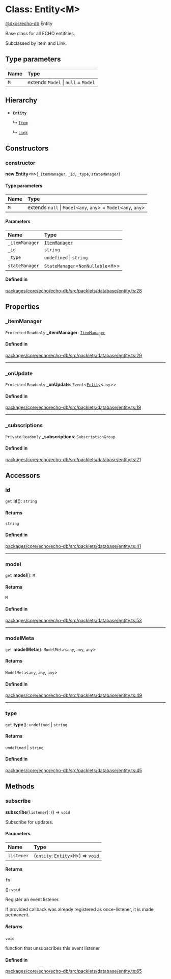 # Class: Entity<M\>

[@dxos/echo-db](../modules/dxos_echo_db.md).Entity

Base class for all ECHO entitities.

Subclassed by Item and Link.

## Type parameters

| Name | Type |
| :------ | :------ |
| `M` | extends `Model` \| ``null`` = `Model` |

## Hierarchy

- **`Entity`**

  ↳ [`Item`](dxos_echo_db.Item.md)

  ↳ [`Link`](dxos_echo_db.Link.md)

## Constructors

### constructor

**new Entity**<`M`\>(`_itemManager`, `_id`, `_type`, `stateManager`)

#### Type parameters

| Name | Type |
| :------ | :------ |
| `M` | extends ``null`` \| `Model`<`any`, `any`\> = `Model`<`any`, `any`\> |

#### Parameters

| Name | Type |
| :------ | :------ |
| `_itemManager` | [`ItemManager`](dxos_echo_db.ItemManager.md) |
| `_id` | `string` |
| `_type` | `undefined` \| `string` |
| `stateManager` | `StateManager`<`NonNullable`<`M`\>\> |

#### Defined in

[packages/core/echo/echo-db/src/packlets/database/entity.ts:28](https://github.com/dxos/dxos/blob/main/packages/core/echo/echo-db/src/packlets/database/entity.ts#L28)

## Properties

### \_itemManager

 `Protected` `Readonly` **\_itemManager**: [`ItemManager`](dxos_echo_db.ItemManager.md)

#### Defined in

[packages/core/echo/echo-db/src/packlets/database/entity.ts:29](https://github.com/dxos/dxos/blob/main/packages/core/echo/echo-db/src/packlets/database/entity.ts#L29)

___

### \_onUpdate

 `Protected` `Readonly` **\_onUpdate**: `Event`<[`Entity`](dxos_echo_db.Entity.md)<`any`\>\>

#### Defined in

[packages/core/echo/echo-db/src/packlets/database/entity.ts:19](https://github.com/dxos/dxos/blob/main/packages/core/echo/echo-db/src/packlets/database/entity.ts#L19)

___

### \_subscriptions

 `Private` `Readonly` **\_subscriptions**: `SubscriptionGroup`

#### Defined in

[packages/core/echo/echo-db/src/packlets/database/entity.ts:21](https://github.com/dxos/dxos/blob/main/packages/core/echo/echo-db/src/packlets/database/entity.ts#L21)

## Accessors

### id

`get` **id**(): `string`

#### Returns

`string`

#### Defined in

[packages/core/echo/echo-db/src/packlets/database/entity.ts:41](https://github.com/dxos/dxos/blob/main/packages/core/echo/echo-db/src/packlets/database/entity.ts#L41)

___

### model

`get` **model**(): `M`

#### Returns

`M`

#### Defined in

[packages/core/echo/echo-db/src/packlets/database/entity.ts:53](https://github.com/dxos/dxos/blob/main/packages/core/echo/echo-db/src/packlets/database/entity.ts#L53)

___

### modelMeta

`get` **modelMeta**(): `ModelMeta`<`any`, `any`, `any`\>

#### Returns

`ModelMeta`<`any`, `any`, `any`\>

#### Defined in

[packages/core/echo/echo-db/src/packlets/database/entity.ts:49](https://github.com/dxos/dxos/blob/main/packages/core/echo/echo-db/src/packlets/database/entity.ts#L49)

___

### type

`get` **type**(): `undefined` \| `string`

#### Returns

`undefined` \| `string`

#### Defined in

[packages/core/echo/echo-db/src/packlets/database/entity.ts:45](https://github.com/dxos/dxos/blob/main/packages/core/echo/echo-db/src/packlets/database/entity.ts#L45)

## Methods

### subscribe

**subscribe**(`listener`): () => `void`

Subscribe for updates.

#### Parameters

| Name | Type |
| :------ | :------ |
| `listener` | (`entity`: [`Entity`](dxos_echo_db.Entity.md)<`M`\>) => `void` |

#### Returns

`fn`

(): `void`

Register an event listener.

If provided callback was already registered as once-listener, it is made permanent.

##### Returns

`void`

function that unsubscribes this event listener

#### Defined in

[packages/core/echo/echo-db/src/packlets/database/entity.ts:65](https://github.com/dxos/dxos/blob/main/packages/core/echo/echo-db/src/packlets/database/entity.ts#L65)
